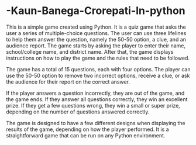# -Kaun-Banega-Crorepati-In-python
This is a simple game created using Python. It is a quiz game that asks the user a series of multiple-choice questions. The user can use three lifelines to help them answer the question, namely the 50-50 option, a clue, and an audience report.
The game starts by asking the player to enter their name, school/college name, and district name. After that, the game displays instructions on how to play the game and the rules that need to be followed.

The game has a total of 15 questions, each with four options. The player can use the 50-50 option to remove two incorrect options, receive a clue, or ask the audience for their report on the correct answer.

If the player answers a question incorrectly, they are out of the game, and the game ends. If they answer all questions correctly, they win an excellent prize. If they get a few questions wrong, they win a small or super prize, depending on the number of questions answered correctly.

The game is designed to have a few different designs when displaying the results of the game, depending on how the player performed. It is a straightforward game that can be run on any Python environment.
